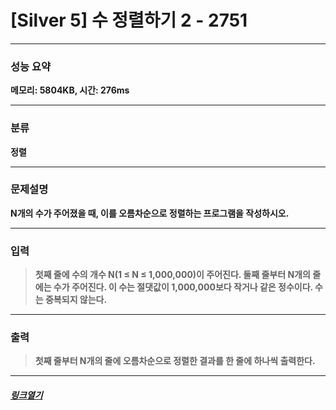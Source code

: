 # [Silver 5] 수 정렬하기 2 - 2751
___
### **성능 요약**  
**메모리: 5804KB, 시간: 276ms**
___
### **분류**
**정렬**
___
### **문제설명**  
**N개의 수가 주어졌을 때, 이를 오름차순으로 정렬하는 프로그램을 작성하시오.**
___
### **입력**  
 > **첫째 줄에 수의 개수 N(1 ≤ N ≤ 1,000,000)이 주어진다. 둘째 줄부터 N개의 줄에는 수가 주어진다. 이 수는 절댓값이 1,000,000보다 작거나 같은 정수이다. 수는 중복되지 않는다.**
 
 ___
### **출력**  
 > **첫째 줄부터 N개의 줄에 오름차순으로 정렬한 결과를 한 줄에 하나씩 출력한다.**
 
 ____
 ##### [*링크열기*](https://www.acmicpc.net/problem/2751)